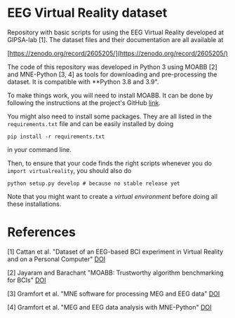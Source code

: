 # EEG Virtual Reality dataset

Repository with basic scripts for using the EEG Virtual Reality developed at GIPSA-lab [1]. The dataset files and their documentation are all available at 

[https://zenodo.org/record/2605205/](https://zenodo.org/record/2605205/)

The code of this repository was developed in Python 3 using MOABB [2] and MNE-Python [3, 4] as tools for downloading and pre-processing the dataset.
It is compatible with **Python 3.8 and 3.9".

To make things work, you will need to install MOABB. It can be done by following the instructions at the project's GitHub [link](https://github.com/NeuroTechX/moabb).

You might also need to install some packages. They are all listed in the `requirements.txt` file and can be easily installed by doing

```
pip install -r requirements.txt
```

in your command line. 

Then, to ensure that your code finds the right scripts whenever you do `import virtualreality`, you should also do

```
python setup.py develop # because no stable release yet
```

Note that you might want to create a *virtual environment* before doing all these installations.

# References

[1] Cattan et al. "Dataset of an EEG-based BCI experiment in Virtual Reality and on a Personal Computer" [DOI](https://hal.archives-ouvertes.fr/hal-02078533)

[2] Jayaram and Barachant "MOABB: Trustworthy algorithm benchmarking for BCIs" [DOI](https://doi.org/10.1088/1741-2552/aadea0)

[3] Gramfort et al. "MNE software for processing MEG and EEG data" [DOI](https://doi.org/10.1016/j.neuroimage.2013.10.027)

[4] Gramfort et al. "MEG and EEG data analysis with MNE-Python" [DOI](https://doi.org/10.3389/fnins.2013.00267)


